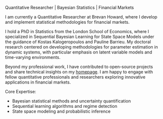 Quantitative Researcher | Bayesian Statistics | Financial Markets

I am currently a Quantitative Researcher at Brevan Howard, where I develop and implement statistical methodologies for financial markets. 

I hold a PhD in Statistics from the London School of Economics, where I specialized in Sequential Bayesian Learning for State Space Models under the guidance of Kostas Kalogeropoulos and Pauline Barrieu. My doctoral research centered on developing methodologies for parameter estimation in dynamic systems, with particular emphasis on latent variable models and time-varying environments.

Beyond my professional work, I have contributed to open-source projects and share technical insights on my [homepage](https://paschermayr.github.io). I am happy to engage with fellow quantitative professionals and researchers exploring innovative applications in financial markets.

Core Expertise:
- Bayesian statistical methods and uncertainty quantification
- Sequential learning algorithms and regime detection
- State space modeling and probabilistic inference
